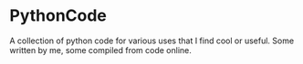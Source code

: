 # PythonCode

A collection of python code for various uses that I find cool or useful. Some written by me, some compiled from code online.
